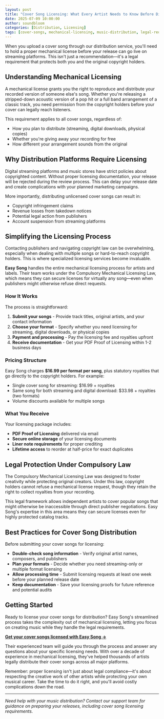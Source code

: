 ```yaml
---
layout: post
title: "Cover Song Licensing: What Every Artist Needs to Know Before Distribution"
date: 2025-07-09 10:00:00
author: soundbloom
categories: [Distribution, Licensing]
tags: [cover-songs, mechanical-licensing, music-distribution, legal-requirements, isrc, royalties, copyright, easy-song]
---
```


When you upload a cover song through our distribution service, you'll need to hold a proper mechanical license before your release can go live on streaming platforms. This isn't just a recommendation—it's a legal requirement that protects both you and the original copyright holders.

## Understanding Mechanical Licensing

A mechanical license grants you the right to reproduce and distribute your recorded version of someone else's song. Whether you're releasing a stripped-down acoustic version of a pop hit or a full band arrangement of a classic track, you need permission from the copyright holders before your cover can legally reach listeners.

This requirement applies to all cover songs, regardless of:
- How you plan to distribute (streaming, digital downloads, physical copies)
- Whether you're giving away your recording for free
- How different your arrangement sounds from the original

## Why Distribution Platforms Require Licensing

Digital streaming platforms and music stores have strict policies about copyrighted content. Without proper licensing documentation, your release will be rejected during the review process. This can delay your release date and create complications with your planned marketing campaigns.

More importantly, distributing unlicensed cover songs can result in:
- Copyright infringement claims
- Revenue losses from takedown notices
- Potential legal action from publishers
- Account suspension from streaming platforms

## Simplifying the Licensing Process

Contacting publishers and navigating copyright law can be overwhelming, especially when dealing with multiple songs or hard-to-reach copyright holders. This is where specialized licensing services become invaluable.

**Easy Song** handles the entire mechanical licensing process for artists and labels. Their team works under the Compulsory Mechanical Licensing Law, which means they can secure licenses for virtually any song—even when publishers might otherwise refuse direct requests.

### How It Works

The process is straightforward:

1. **Submit your songs** - Provide track titles, original artists, and your contact information
2. **Choose your format** - Specify whether you need licensing for streaming, digital downloads, or physical copies
3. **Payment and processing** - Pay the licensing fee and royalties upfront
4. **Receive documentation** - Get your PDF Proof of Licensing within 1-2 business days

### Pricing Structure

Easy Song charges **$16.99 per format per song**, plus statutory royalties that go directly to the copyright holders. For example:
- Single cover song for streaming: $16.99 + royalties
- Same song for both streaming and digital download: $33.98 + royalties (two formats)
- Volume discounts available for multiple songs

### What You Receive

Your licensing package includes:
- **PDF Proof of Licensing** delivered via email
- **Secure online storage** of your licensing documents
- **Liner note requirements** for proper crediting
- **Lifetime access** to reorder at half-price for exact duplicates

## Legal Protection Under Compulsory Law

The Compulsory Mechanical Licensing Law was designed to foster creativity while protecting original creators. Under this law, copyright holders cannot refuse a mechanical license request, though they retain the right to collect royalties from your recording.

This legal framework allows independent artists to cover popular songs that might otherwise be inaccessible through direct publisher negotiations. Easy Song's expertise in this area means they can secure licenses even for highly protected catalog tracks.

## Best Practices for Cover Song Distribution

Before submitting your cover songs for licensing:

- **Double-check song information** - Verify original artist names, composers, and publishers
- **Plan your formats** - Decide whether you need streaming-only or multiple format licensing
- **Allow processing time** - Submit licensing requests at least one week before your planned release date
- **Keep documentation** - Save your licensing proofs for future reference and potential audits

## Getting Started

Ready to license your cover songs for distribution? Easy Song's streamlined process takes the complexity out of mechanical licensing, letting you focus on creating music while they handle the legal requirements.

**[Get your cover songs licensed with Easy Song →](https://www.easysong.com/?PartnerID=392)**

Their experienced team will guide you through the process and answer any questions about your specific licensing needs. With over a decade of experience in mechanical licensing, they've helped thousands of artists legally distribute their cover songs across all major platforms.

Remember: proper licensing isn't just about legal compliance—it's about respecting the creative work of other artists while protecting your own musical career. Take the time to do it right, and you'll avoid costly complications down the road.

---

*Need help with your music distribution? Contact our support team for guidance on preparing your releases, including cover song licensing requirements.*

